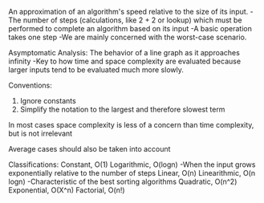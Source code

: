 An approximation of an algorithm's speed relative to the size of its input.
-The number of steps (calculations, like 2 + 2 or lookup) which must be performed to complete an algorithm based on its input 
-A basic operation takes one step
-We are mainly concerned with the worst-case scenario.

Asymptomatic Analysis: The behavior of a line graph as it approaches infinity
-Key to how time and space complexity are evaluated because larger inputs tend to be evaluated much more slowly.

Conventions:
1. Ignore constants
2. Simplify the notation to the largest and therefore slowest term

In most cases space complexity is less of a concern than time complexity, but is not irrelevant

Average cases should also be taken into account

Classifications:
Constant, O(1)
Logarithmic, O(logn) -When the input grows exponentially relative to the number of steps
Linear, O(n)
Linearithmic, O(n logn) -Characteristic of the best sorting algorithms
Quadratic, O(n^2)
Exponential, O(X^n)
Factorial, O(n!)